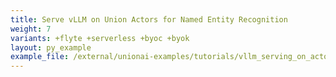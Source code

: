 ```yaml
---
title: Serve vLLM on Union Actors for Named Entity Recognition
weight: 7
variants: +flyte +serverless +byoc +byok
layout: py_example
example_file: /external/unionai-examples/tutorials/vllm_serving_on_actor/ner.py
---
```

